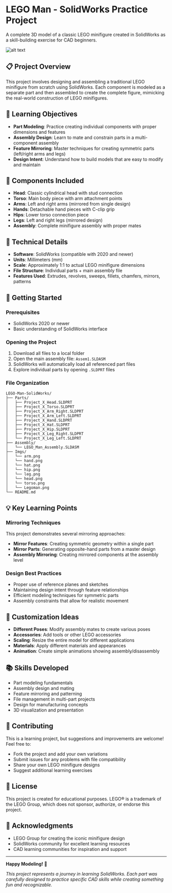 # LEGO Man - SolidWorks Practice Project

A complete 3D model of a classic LEGO minifigure created in SolidWorks as a skill-building exercise for CAD beginners.

![alt text](https://github.com/[ayeshakhtar209]/[Project_X_LegoMan]/blob/[main]/Imgs/Legoman.png?raw=true)

## 📋 Project Overview

This project involves designing and assembling a traditional LEGO minifigure from scratch using SolidWorks. Each component is modeled as a separate part and then assembled to create the complete figure, mimicking the real-world construction of LEGO minifigures.

## 🎯 Learning Objectives

- **Part Modeling**: Practice creating individual components with proper dimensions and features
- **Assembly Design**: Learn to mate and constrain parts in a multi-component assembly
- **Feature Mirroring**: Master techniques for creating symmetric parts (left/right arms and legs)
- **Design Intent**: Understand how to build models that are easy to modify and maintain

## 🔧 Components Included

- **Head**: Classic cylindrical head with stud connection
- **Torso**: Main body piece with arm attachment points
- **Arms**: Left and right arms (mirrored from single design)
- **Hands**: Detachable hand pieces with C-clip grip
- **Hips**: Lower torso connection piece
- **Legs**: Left and right legs (mirrored design)
- **Assembly**: Complete minifigure assembly with proper mates

## 📐 Technical Details

- **Software**: SolidWorks (compatible with 2020 and newer)
- **Units**: Millimeters (mm)
- **Scale**: Approximately 1:1 to actual LEGO minifigure dimensions
- **File Structure**: Individual parts + main assembly file
- **Features Used**: Extrudes, revolves, sweeps, fillets, chamfers, mirrors, patterns

## 🚀 Getting Started

### Prerequisites
- SolidWorks 2020 or newer
- Basic understanding of SolidWorks interface

### Opening the Project
1. Download all files to a local folder
2. Open the main assembly file: `Assem1.SLDASM`
3. SolidWorks will automatically load all referenced part files
4. Explore individual parts by opening `.SLDPRT` files

### File Organization
```
LEGO-Man-SolidWorks/
├── Parts/
│   ├── Project_X_Head.SLDPRT
│   ├── Project_X_Torso.SLDPRT
│   ├── Project_X_Arm_Right.SLDPRT
│   ├── Project_X_Arm_Left.SLDPRT
│   ├── Project_X_Hand.SLDPRT
│   ├── Project_X_Hat.SLDPRT
│   ├── Project_X_Hip.SLDPRT
│   ├── Project_X_Leg_Right.SLDPRT
│   └── Project_X_Leg_Left.SLDPRT
├── Assembly/
│   └── LEGO_Man_Assembly.SLDASM
├── Imgs/
│   └── arm.png
│   └── hand.png
│   └── hat.png
│   └── hip.png
│   └── leg.png
│   └── head.png
│   └── torso.png
│   └── Legoman.png
└── README.md
```

## 💡 Key Learning Points

### Mirroring Techniques
This project demonstrates several mirroring approaches:
- **Mirror Features**: Creating symmetric geometry within a single part
- **Mirror Parts**: Generating opposite-hand parts from a master design
- **Assembly Mirroring**: Creating mirrored components at the assembly level

### Design Best Practices
- Proper use of reference planes and sketches
- Maintaining design intent through feature relationships
- Efficient modeling techniques for symmetric parts
- Assembly constraints that allow for realistic movement

## 🎨 Customization Ideas

- **Different Poses**: Modify assembly mates to create various poses
- **Accessories**: Add tools or other LEGO accessories
- **Scaling**: Resize the entire model for different applications
- **Materials**: Apply different materials and appearances
- **Animation**: Create simple animations showing assembly/disassembly

## 📚 Skills Developed

- Part modeling fundamentals
- Assembly design and mating
- Feature mirroring and patterning
- File management in multi-part projects
- Design for manufacturing concepts
- 3D visualization and presentation

## 🤝 Contributing

This is a learning project, but suggestions and improvements are welcome! Feel free to:
- Fork the project and add your own variations
- Submit issues for any problems with file compatibility
- Share your own LEGO minifigure designs
- Suggest additional learning exercises

## 📄 License

This project is created for educational purposes. LEGO® is a trademark of the LEGO Group, which does not sponsor, authorize, or endorse this project.

## 🙏 Acknowledgments

- LEGO Group for creating the iconic minifigure design
- SolidWorks community for excellent learning resources
- CAD learning communities for inspiration and support

---

**Happy Modeling!** 🚀

*This project represents a journey in learning SolidWorks. Each part was carefully designed to practice specific CAD skills while creating something fun and recognizable.*

